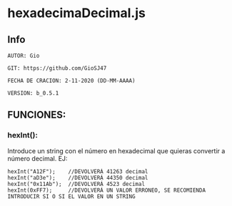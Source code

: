 # hexadecimaDecimal.js
## Info
    AUTOR: Gio
  
    GIT: https://github.com/GioSJ47
  
    FECHA DE CRACION: 2-11-2020 (DD-MM-AAAA)
  
    VERSION: b_0.5.1
  
## FUNCIONES:
### hexInt():
Introduce un string con el número en hexadecimal que quieras convertir a número decimal. EJ:
```
hexInt("A12F");    //DEVOLVERÁ 41263 decimal
hexInt("aD3e");    //DEVOLVERÁ 44350 decimal
hexInt("0x11Ab");  //DEVOLVERÁ 4523 decimal
hexInt(0xFF7);     //DEVOLVERÁ UN VALOR ERRONEO, SE RECOMIENDA INTRODUCIR SI O SI EL VALOR EN UN STRING
```
